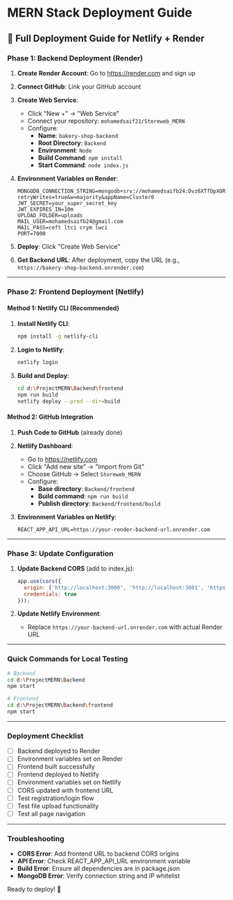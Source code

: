 # MERN Stack Deployment Guide

## 🚀 Full Deployment Guide for Netlify + Render

### **Phase 1: Backend Deployment (Render)**

1. **Create Render Account**: Go to https://render.com and sign up
2. **Connect GitHub**: Link your GitHub account
3. **Create Web Service**:
   - Click "New +" → "Web Service"
   - Connect your repository: `mohamedsaif21/Storeweb_MERN`
   - Configure:
     - **Name**: `bakery-shop-backend`
     - **Root Directory**: `Backend`
     - **Environment**: `Node`
     - **Build Command**: `npm install`
     - **Start Command**: `node index.js`

4. **Environment Variables on Render**:
   ```
   MONGODB_CONNECTION_STRING=mongodb+srv://mohamedsaifb24:Dvz6XTfDpXOR8uPi@cluster0.pwrbpmj.mongodb.net/?retryWrites=true&w=majority&appName=Cluster0
   JWT_SECRET=your_super_secret_key
   JWT_EXPIRES_IN=10m
   UPLOAD_FOLDER=uploads
   MAIL_USER=mohamedsaifb24@gmail.com
   MAIL_PASS=ceft ltci crym lwci
   PORT=7000
   ```

5. **Deploy**: Click "Create Web Service"
6. **Get Backend URL**: After deployment, copy the URL (e.g., `https://bakery-shop-backend.onrender.com`)

---

### **Phase 2: Frontend Deployment (Netlify)**

#### **Method 1: Netlify CLI (Recommended)**

1. **Install Netlify CLI**:
   ```bash
   npm install -g netlify-cli
   ```

2. **Login to Netlify**:
   ```bash
   netlify login
   ```

3. **Build and Deploy**:
   ```bash
   cd d:\ProjectMERN\Backend\frontend
   npm run build
   netlify deploy --prod --dir=build
   ```

#### **Method 2: GitHub Integration**

1. **Push Code to GitHub** (already done)
2. **Netlify Dashboard**:
   - Go to https://netlify.com
   - Click "Add new site" → "Import from Git"
   - Choose GitHub → Select `Storeweb_MERN`
   - Configure:
     - **Base directory**: `Backend/frontend`
     - **Build command**: `npm run build`
     - **Publish directory**: `Backend/frontend/build`

3. **Environment Variables on Netlify**:
   ```
   REACT_APP_API_URL=https://your-render-backend-url.onrender.com
   ```

---

### **Phase 3: Update Configuration**

1. **Update Backend CORS** (add to index.js):
   ```javascript
   app.use(cors({
     origin: ['http://localhost:3000', 'http://localhost:3001', 'https://your-netlify-url.netlify.app'],
     credentials: true
   }));
   ```

2. **Update Netlify Environment**:
   - Replace `https://your-backend-url.onrender.com` with actual Render URL

---

### **Quick Commands for Local Testing**
```bash
# Backend
cd d:\ProjectMERN\Backend
npm start

# Frontend  
cd d:\ProjectMERN\Backend\frontend
npm start
```

---

### **Deployment Checklist**
- [ ] Backend deployed to Render
- [ ] Environment variables set on Render
- [ ] Frontend built successfully
- [ ] Frontend deployed to Netlify
- [ ] Environment variables set on Netlify
- [ ] CORS updated with frontend URL
- [ ] Test registration/login flow
- [ ] Test file upload functionality
- [ ] Test all page navigation

---

### **Troubleshooting**
- **CORS Error**: Add frontend URL to backend CORS origins
- **API Error**: Check REACT_APP_API_URL environment variable
- **Build Error**: Ensure all dependencies are in package.json
- **MongoDB Error**: Verify connection string and IP whitelist

Ready to deploy! 🎉
